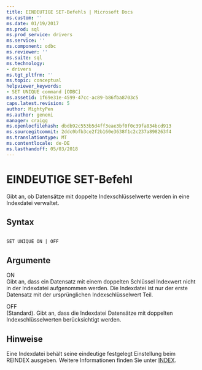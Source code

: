 ```yaml
---
title: EINDEUTIGE SET-Befehls | Microsoft Docs
ms.custom: ''
ms.date: 01/19/2017
ms.prod: sql
ms.prod_service: drivers
ms.service: ''
ms.component: odbc
ms.reviewer: ''
ms.suite: sql
ms.technology:
- drivers
ms.tgt_pltfrm: ''
ms.topic: conceptual
helpviewer_keywords:
- SET UNIQUE command [ODBC]
ms.assetid: 1f69e31e-4599-47cc-ac89-b86fba8703c5
caps.latest.revision: 5
author: MightyPen
ms.author: genemi
manager: craigg
ms.openlocfilehash: dbdb92c553b5d4ff3eae3bf0f0c39fa834bcd913
ms.sourcegitcommit: 2ddc0bfb3ce2f2b160e3638f1c2c237a898263f4
ms.translationtype: MT
ms.contentlocale: de-DE
ms.lasthandoff: 05/03/2018
---
```

# <a name="set-unique-command"></a>EINDEUTIGE SET-Befehl
Gibt an, ob Datensätze mit doppelte Indexschlüsselwerte werden in eine Indexdatei verwaltet.  
  
## <a name="syntax"></a>Syntax  
  
```  
  
SET UNIQUE ON | OFF  
```  
  
## <a name="arguments"></a>Argumente  
 ON  
 Gibt an, dass ein Datensatz mit einem doppelten Schlüssel Indexwert nicht in der Indexdatei aufgenommen werden. Die Indexdatei ist nur der erste Datensatz mit der ursprünglichen Indexschlüsselwert Teil.  
  
 OFF  
 (Standard). Gibt an, dass die Indexdatei Datensätze mit doppelten Indexschlüsselwerten berücksichtigt werden.  
  
## <a name="remarks"></a>Hinweise  
 Eine Indexdatei behält seine eindeutige festgelegt Einstellung beim REINDEX ausgeben. Weitere Informationen finden Sie unter [INDEX](../../odbc/microsoft/index-command.md).
